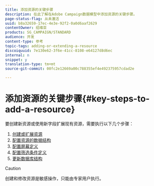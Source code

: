 ```yaml
---
title: 添加资源的关键步骤
description: 在此了解在Adobe Campaign数据模型中添加资源的关键步骤。
page-status-flag: 从未激活
uuid: b8a32659-17ec-4e3e-92f2-0a0d6aaf2629
contentOwner: 绍维亚
products: SG_CAMPAIGN/STANDARD
audience: 开发
content-type: 参考
topic-tags: adding-or-extending-a-resource
discoiquuid: 7e130e62-3f6e-41cc-8108-e64127d8d6ec
internal: n
snippet: y
translation-type: tm+mt
source-git-commit: 00fc2e12669a00c788355ef4e492375957cdad2e

---
```



# 添加资源的关键步骤{#key-steps-to-add-a-resource}

要创建新资源或使用新字段扩展现有资源，需要执行以下几个步骤：

1. [创建或扩展资源](../../developing/using/creating-or-extending-the-resource.md)
1. [配置资源的数据结构](../../developing/using/configuring-the-resource-s-data-structure.md)
1. [配置屏幕定义](../../developing/using/configuring-the-screen-definition.md)
1. [配置筛选条件定义](../../developing/using/configuring-filter-definition.md)
1. [更新数据库结构](../../developing/using/updating-the-database-structure.md)

>[!CAUTION]
>
>创建和修改资源是敏感操作，只能由专家用户执行。


